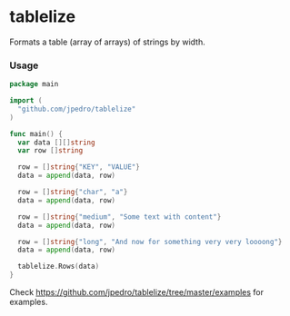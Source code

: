 # tablelize

Formats a table (array of arrays) of strings by width.

### Usage

```go
package main

import (
  "github.com/jpedro/tablelize"
)

func main() {
  var data [][]string
  var row []string

  row = []string{"KEY", "VALUE"}
  data = append(data, row)

  row = []string{"char", "a"}
  data = append(data, row)

  row = []string{"medium", "Some text with content"}
  data = append(data, row)

  row = []string{"long", "And now for something very very loooong"}
  data = append(data, row)

  tablelize.Rows(data)
}
```

Check https://github.com/jpedro/tablelize/tree/master/examples for examples.
